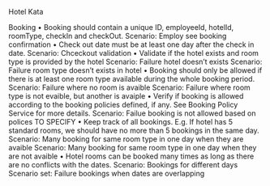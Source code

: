 Hotel Kata

Booking
  •	Booking should contain a unique ID, employeeId, hotelId, roomType, checkIn and checkOut.
Scenario: Employ see booking confirmation
  •	Check out date must be at least one day after the check in date.
Scenario: Chceckout validation
  •	Validate if the hotel exists and room type is provided by the hotel
Scenario: Failure hotel doesn’t exists
Scenario: Failure room type doesn’t exists in hotel
  •	Booking should only be allowed if there is at least one room type available during the whole booking period.
Scenario: Failure where no room is avaible
Scenario: Failure where room type is not evaible, but another is avaiple
  •	Verify if booking is allowed according to the booking policies defined, if any. See Booking Policy Service for more details.
Scenario: Failue booking is not allowed based on polices TO SPECIFY
  •	Keep track of all bookings. E.g. If hotel has 5 standard rooms, we should have no more than 5 bookings in the same day.
Scenario: Many booking for same room type in one day when they are avaible
Scenario: Many booking for same room type in one day when they are not avaible
  •	Hotel rooms can be booked many times as long as there are no conflicts with the dates.
Scenario: Bookings for different days
Scenario set: Failure bookings when dates are overlapping
